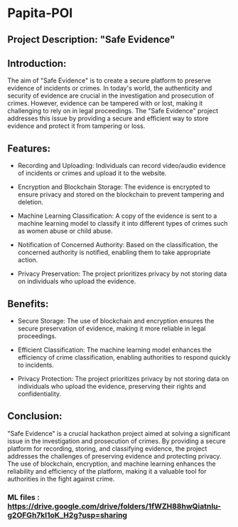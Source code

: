 # Papita-POI

## Project Description: "Safe Evidence"

## Introduction:
The aim of "Safe Evidence" is to create a secure platform to preserve evidence of incidents or crimes. In today's world, the authenticity and security of evidence are crucial in the investigation and prosecution of crimes. However, evidence can be tampered with or lost, making it challenging to rely on in legal proceedings. The "Safe Evidence" project addresses this issue by providing a secure and efficient way to store evidence and protect it from tampering or loss.

## Features:

- Recording and Uploading: Individuals can record video/audio evidence of incidents or crimes and upload it to the website.

- Encryption and Blockchain Storage: The evidence is encrypted to ensure privacy and stored on the blockchain to prevent tampering and deletion.

- Machine Learning Classification: A copy of the evidence is sent to a machine learning model to classify it into different types of crimes such as women abuse or child abuse.

- Notification of Concerned Authority: Based on the classification, the concerned authority is notified, enabling them to take appropriate action.

- Privacy Preservation: The project prioritizes privacy by not storing data on individuals who upload the evidence.

## Benefits:

- Secure Storage: The use of blockchain and encryption ensures the secure preservation of evidence, making it more reliable in legal proceedings.

- Efficient Classification: The machine learning model enhances the efficiency of crime classification, enabling authorities to respond quickly to incidents.

- Privacy Protection: The project prioritizes privacy by not storing data on individuals who upload the evidence, preserving their rights and confidentiality.

## Conclusion:
"Safe Evidence" is a crucial hackathon project aimed at solving a significant issue in the investigation and prosecution of crimes. By providing a secure platform for recording, storing, and classifying evidence, the project addresses the challenges of preserving evidence and protecting privacy. The use of blockchain, encryption, and machine learning enhances the reliability and efficiency of the platform, making it a valuable tool for authorities in the fight against crime.


### ML files : https://drive.google.com/drive/folders/1fWZH88hwQiatnIu-g2OFGh7kI1oK_H2g?usp=sharing
